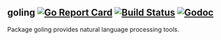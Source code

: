 ## goling [![Go Report Card](https://goreportcard.com/badge/github.com/gyuho/goling?style=flat-square)](https://goreportcard.com/report/github.com/gyuho/goling) [![Build Status](https://img.shields.io/travis/gyuho/goling.svg?style=flat-square)](https://travis-ci.org/gyuho/goling) [![Godoc](http://img.shields.io/badge/go-documentation-blue.svg?style=flat-square)](https://godoc.org/github.com/gyuho/goling)

Package goling provides natural language processing tools.
